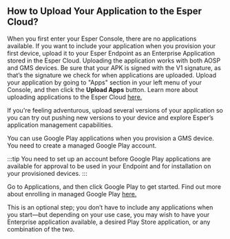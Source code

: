 ## How to Upload Your Application to the Esper Cloud? 

When you first enter your Esper Console, there are no applications available. If you want to include your application when you provision your first device, upload it to your Esper Endpoint as an Enterprise Application stored in the Esper Cloud. Uploading the application works with both AOSP and GMS devices. Be sure that your APK is signed with the V1 signature, as that’s the signature we check for when applications are uploaded. Upload your application by going to "Apps" section in your left menu of your Console, and then click the **Upload Apps** button. Learn more about uploading applications to the Esper Cloud [here.](../apps/upload-apps.md)

If you're feeling adventurous, upload several versions of your application so you can try out pushing new versions to your device and explore Esper’s application management capabilities.

You can use Google Play applications when you provision a GMS device. You need to create a managed Google Play account.

:::tip
You need to set up an account before Google Play applications are available for approval to be used in your Endpoint and for installation on your provisioned devices.
:::

Go to Applications, and then click Google Play to get started. Find out more about enrolling in managed Google Play [here.](../apps/googleplaysignup.md)

This is an optional step; you don’t have to include any applications when you start—but depending on your use case, you may wish to have your Enterprise application available, a desired Play Store application, or any combination of the two.